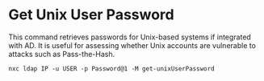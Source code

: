 # Get Unix User Password

This command retrieves passwords for Unix-based systems if integrated with AD. It is useful for assessing whether Unix accounts are vulnerable to attacks such as Pass-the-Hash.

    nxc ldap IP -u USER -p Password@1 -M get-unixUserPassword
